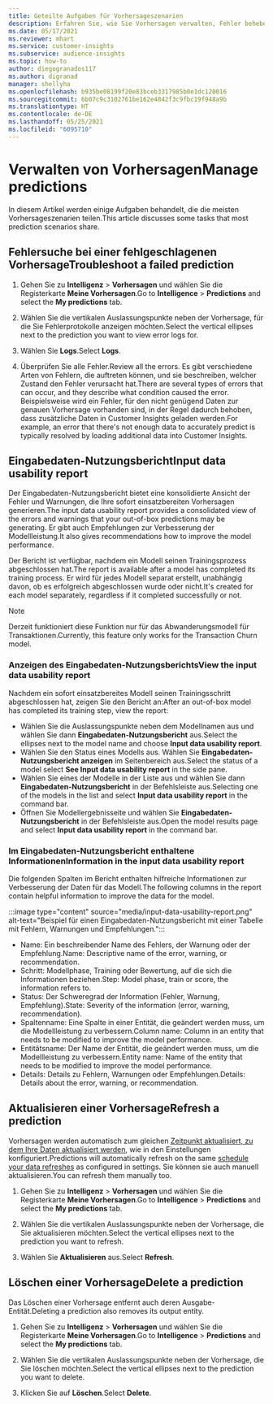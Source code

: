 ```yaml
---
title: Geteilte Aufgaben für Vorhersageszenarien
description: Erfahren Sie, wie Sie Vorhersagen verwalten, Fehler beheben und verfeinern.
ms.date: 05/17/2021
ms.reviewer: mhart
ms.service: customer-insights
ms.subservice: audience-insights
ms.topic: how-to
author: diegogranados117
ms.author: digranad
manager: shellyha
ms.openlocfilehash: b935be08199f20e83bceb3317985b0e1dc120016
ms.sourcegitcommit: 6b07c9c3102761be162e4842f3c9fbc19f948a9b
ms.translationtype: HT
ms.contentlocale: de-DE
ms.lasthandoff: 05/25/2021
ms.locfileid: "6095710"
---
```

# <a name="manage-predictions"></a><span data-ttu-id="5c6fe-103">Verwalten von Vorhersagen</span><span class="sxs-lookup"><span data-stu-id="5c6fe-103">Manage predictions</span></span>

<span data-ttu-id="5c6fe-104">In diesem Artikel werden einige Aufgaben behandelt, die die meisten Vorhersageszenarien teilen.</span><span class="sxs-lookup"><span data-stu-id="5c6fe-104">This article discusses some tasks that most prediction scenarios share.</span></span>

## <a name="troubleshoot-a-failed-prediction"></a><span data-ttu-id="5c6fe-105">Fehlersuche bei einer fehlgeschlagenen Vorhersage</span><span class="sxs-lookup"><span data-stu-id="5c6fe-105">Troubleshoot a failed prediction</span></span>

1. <span data-ttu-id="5c6fe-106">Gehen Sie zu **Intelligenz** > **Vorhersagen** und wählen Sie die Registerkarte **Meine Vorhersagen**.</span><span class="sxs-lookup"><span data-stu-id="5c6fe-106">Go to **Intelligence** > **Predictions** and select the **My predictions** tab.</span></span>

1. <span data-ttu-id="5c6fe-107">Wählen Sie die vertikalen Auslassungspunkte neben der Vorhersage, für die Sie Fehlerprotokolle anzeigen möchten.</span><span class="sxs-lookup"><span data-stu-id="5c6fe-107">Select the vertical ellipses next to the prediction you want to view error logs for.</span></span>

1. <span data-ttu-id="5c6fe-108">Wählen Sie **Logs**.</span><span class="sxs-lookup"><span data-stu-id="5c6fe-108">Select **Logs**.</span></span>

1. <span data-ttu-id="5c6fe-109">Überprüfen Sie alle Fehler.</span><span class="sxs-lookup"><span data-stu-id="5c6fe-109">Review all the errors.</span></span> <span data-ttu-id="5c6fe-110">Es gibt verschiedene Arten von Fehlern, die auftreten können, und sie beschreiben, welcher Zustand den Fehler verursacht hat.</span><span class="sxs-lookup"><span data-stu-id="5c6fe-110">There are several types of errors that can occur, and they describe what condition caused the error.</span></span> <span data-ttu-id="5c6fe-111">Beispielsweise wird ein Fehler, für den nicht genügend Daten zur genauen Vorhersage vorhanden sind, in der Regel dadurch behoben, dass zusätzliche Daten in Customer Insights geladen werden.</span><span class="sxs-lookup"><span data-stu-id="5c6fe-111">For example, an error that there's not enough data to accurately predict is typically resolved by loading additional data into Customer Insights.</span></span>

## <a name="input-data-usability-report"></a><span data-ttu-id="5c6fe-112">Eingabedaten-Nutzungsbericht</span><span class="sxs-lookup"><span data-stu-id="5c6fe-112">Input data usability report</span></span>

<span data-ttu-id="5c6fe-113">Der Eingabedaten-Nutzungsbericht bietet eine konsolidierte Ansicht der Fehler und Warnungen, die Ihre sofort einsatzbereiten Vorhersagen generieren.</span><span class="sxs-lookup"><span data-stu-id="5c6fe-113">The input data usability report provides a consolidated view of the errors and warnings that your out-of-box predictions may be generating.</span></span> <span data-ttu-id="5c6fe-114">Er gibt auch Empfehlungen zur Verbesserung der Modellleistung.</span><span class="sxs-lookup"><span data-stu-id="5c6fe-114">It also gives recommendations how to improve the model performance.</span></span>

<span data-ttu-id="5c6fe-115">Der Bericht ist verfügbar, nachdem ein Modell seinen Trainingsprozess abgeschlossen hat.</span><span class="sxs-lookup"><span data-stu-id="5c6fe-115">The report is available after a model has completed its training process.</span></span> <span data-ttu-id="5c6fe-116">Er wird für jedes Modell separat erstellt, unabhängig davon, ob es erfolgreich abgeschlossen wurde oder nicht.</span><span class="sxs-lookup"><span data-stu-id="5c6fe-116">It's created for each model separately, regardless if it completed successfully or not.</span></span>

> [!NOTE]
> <span data-ttu-id="5c6fe-117">Derzeit funktioniert diese Funktion nur für das Abwanderungsmodell für Transaktionen.</span><span class="sxs-lookup"><span data-stu-id="5c6fe-117">Currently, this feature only works for the Transaction Churn model.</span></span>

### <a name="view-the-input-data-usability-report"></a><span data-ttu-id="5c6fe-118">Anzeigen des Eingabedaten-Nutzungsberichts</span><span class="sxs-lookup"><span data-stu-id="5c6fe-118">View the input data usability report</span></span>

<span data-ttu-id="5c6fe-119">Nachdem ein sofort einsatzbereites Modell seinen Trainingsschritt abgeschlossen hat, zeigen Sie den Bericht an:</span><span class="sxs-lookup"><span data-stu-id="5c6fe-119">After an out-of-box model has completed its training step, view the report:</span></span>
- <span data-ttu-id="5c6fe-120">Wählen Sie die Auslassungspunkte neben dem Modellnamen aus und wählen Sie dann **Eingabedaten-Nutzungsbericht** aus.</span><span class="sxs-lookup"><span data-stu-id="5c6fe-120">Select the ellipses next to the model name and choose **Input data usability report**.</span></span>
- <span data-ttu-id="5c6fe-121">Wählen Sie den Status eines Modells aus. Wählen Sie **Eingabedaten-Nutzungsbericht anzeigen** im Seitenbereich aus.</span><span class="sxs-lookup"><span data-stu-id="5c6fe-121">Select the status of a model select **See Input data usability report** in the side pane.</span></span>
- <span data-ttu-id="5c6fe-122">Wählen Sie eines der Modelle in der Liste aus und wählen Sie dann **Eingabedaten-Nutzungsbericht** in der Befehlsleiste aus.</span><span class="sxs-lookup"><span data-stu-id="5c6fe-122">Selecting one of the models in the list and select **Input data usability report** in the command bar.</span></span>
- <span data-ttu-id="5c6fe-123">Öffnen Sie Modellergebnisseite und wählen Sie **Eingabedaten-Nutzungsbericht** in der Befehlsleiste aus.</span><span class="sxs-lookup"><span data-stu-id="5c6fe-123">Open the model results page and select **Input data usability report** in the command bar.</span></span>

### <a name="information-in-the-input-data-usability-report"></a><span data-ttu-id="5c6fe-124">Im Eingabedaten-Nutzungsbericht enthaltene Informationen</span><span class="sxs-lookup"><span data-stu-id="5c6fe-124">Information in the input data usability report</span></span>

<span data-ttu-id="5c6fe-125">Die folgenden Spalten im Bericht enthalten hilfreiche Informationen zur Verbesserung der Daten für das Modell.</span><span class="sxs-lookup"><span data-stu-id="5c6fe-125">The following columns in the report contain helpful information to improve the data for the model.</span></span>

:::image type="content" source="media/input-data-usability-report.png" alt-text="Beispiel für einen Eingabedaten-Nutzungsbericht mit einer Tabelle mit Fehlern, Warnungen und Empfehlungen.":::

- <span data-ttu-id="5c6fe-127">Name: Ein beschreibender Name des Fehlers, der Warnung oder der Empfehlung.</span><span class="sxs-lookup"><span data-stu-id="5c6fe-127">Name: Descriptive name of the error, warning, or recommendation.</span></span>
- <span data-ttu-id="5c6fe-128">Schritt: Modellphase, Training oder Bewertung, auf die sich die Informationen beziehen.</span><span class="sxs-lookup"><span data-stu-id="5c6fe-128">Step: Model phase, train or score, the information refers to.</span></span>
- <span data-ttu-id="5c6fe-129">Status: Der Schweregrad der Information (Fehler, Warnung, Empfehlung).</span><span class="sxs-lookup"><span data-stu-id="5c6fe-129">State: Severity of the information (error, warning, recommendation).</span></span>
- <span data-ttu-id="5c6fe-130">Spaltenname: Eine Spalte in einer Entität, die geändert werden muss, um die Modellleistung zu verbessern.</span><span class="sxs-lookup"><span data-stu-id="5c6fe-130">Column name: Column in an entity that needs to be modified to improve the model performance.</span></span>
- <span data-ttu-id="5c6fe-131">Entitätsname: Der Name der Entität, die geändert werden muss, um die Modellleistung zu verbessern.</span><span class="sxs-lookup"><span data-stu-id="5c6fe-131">Entity name: Name of the entity that needs to be modified to improve the model performance.</span></span>
- <span data-ttu-id="5c6fe-132">Details: Details zu Fehlern, Warnungen oder Empfehlungen.</span><span class="sxs-lookup"><span data-stu-id="5c6fe-132">Details: Details about the error, warning, or recommendation.</span></span>

## <a name="refresh-a-prediction"></a><span data-ttu-id="5c6fe-133">Aktualisieren einer Vorhersage</span><span class="sxs-lookup"><span data-stu-id="5c6fe-133">Refresh a prediction</span></span>

<span data-ttu-id="5c6fe-134">Vorhersagen werden automatisch zum gleichen [Zeitpunkt aktualisiert, zu dem Ihre Daten aktualisiert werden](system.md#schedule-tab), wie in den Einstellungen konfiguriert.</span><span class="sxs-lookup"><span data-stu-id="5c6fe-134">Predictions will automatically refresh on the same [schedule your data refreshes](system.md#schedule-tab) as configured in settings.</span></span> <span data-ttu-id="5c6fe-135">Sie können sie auch manuell aktualisieren.</span><span class="sxs-lookup"><span data-stu-id="5c6fe-135">You can refresh them manually too.</span></span>

1. <span data-ttu-id="5c6fe-136">Gehen Sie zu **Intelligenz** > **Vorhersagen** und wählen Sie die Registerkarte **Meine Vorhersagen**.</span><span class="sxs-lookup"><span data-stu-id="5c6fe-136">Go to **Intelligence** > **Predictions** and select the **My predictions** tab.</span></span>

1. <span data-ttu-id="5c6fe-137">Wählen Sie die vertikalen Auslassungspunkte neben der Vorhersage, die Sie aktualisieren möchten.</span><span class="sxs-lookup"><span data-stu-id="5c6fe-137">Select the vertical ellipses next to the prediction you want to refresh.</span></span>

1. <span data-ttu-id="5c6fe-138">Wählen Sie **Aktualisieren** aus.</span><span class="sxs-lookup"><span data-stu-id="5c6fe-138">Select **Refresh**.</span></span>

## <a name="delete-a-prediction"></a><span data-ttu-id="5c6fe-139">Löschen einer Vorhersage</span><span class="sxs-lookup"><span data-stu-id="5c6fe-139">Delete a prediction</span></span>

<span data-ttu-id="5c6fe-140">Das Löschen einer Vorhersage entfernt auch deren Ausgabe-Entität.</span><span class="sxs-lookup"><span data-stu-id="5c6fe-140">Deleting a prediction also removes its output entity.</span></span>

1. <span data-ttu-id="5c6fe-141">Gehen Sie zu **Intelligenz** > **Vorhersagen** und wählen Sie die Registerkarte **Meine Vorhersagen**.</span><span class="sxs-lookup"><span data-stu-id="5c6fe-141">Go to **Intelligence** > **Predictions** and select the **My predictions** tab.</span></span>

1. <span data-ttu-id="5c6fe-142">Wählen Sie die vertikalen Auslassungspunkte neben der Vorhersage, die Sie löschen möchten.</span><span class="sxs-lookup"><span data-stu-id="5c6fe-142">Select the vertical ellipses next to the prediction you want to delete.</span></span>

1. <span data-ttu-id="5c6fe-143">Klicken Sie auf **Löschen**.</span><span class="sxs-lookup"><span data-stu-id="5c6fe-143">Select **Delete**.</span></span>
